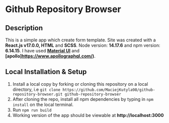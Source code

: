 # Github Repository Browser

## Description

This is a simple app which create form template. Site was created with a **React.js v17.0.0, HTML** and **SCSS**.
Node version: **14.17.6** and npm version: **6.14.15**. I have used **[Material UI](https://mui.com/)** and **[apollo]https://www.apollographql.com/)**.

## Local Installation & Setup
1. Install a local copy by forking or cloning this repository on a local directory, i.e `git clone https://github.com/MaciejKutyla98/github-repository-browser.git github-repository-browser` 
2. After cloning the repo, install all npm dependencies by typing in `npm install` on the local terminal.
3. Run `npm run build`
4. Working version of the app should be viewable at **http://localhost:3000**
